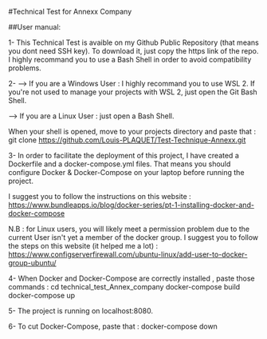 #Technical Test for Annexx Company

##User manual:

1- This Technical Test is avaible on my Github Public Repository (that means you dont need SSH key). To download it, just copy the https link of the repo.
I highly recommand you to use  a Bash Shell in order to avoid compatibility problems.


2- 
--> If you are a Windows User : I highly recommand you to use WSL 2. If you're not used to manage your projects with WSL 2, just open the Git Bash Shell.

--> If you are a Linux User : just open a Bash Shell.

When your shell is opened, move to your projects directory and paste that :
git clone https://github.com/Louis-PLAQUET/Test-Technique-Annexx.git


3- In order to facilitate the deployment of this project, I have created a Dockerfile and a docker-compose.yml files.
That means you should configure Docker & Docker-Compose on your laptop before running the project.

I suggest you to follow the instructions on this website : https://www.bundleapps.io/blog/docker-series/pt-1-installing-docker-and-docker-compose

N.B : for Linux users, you will likely meet a permission problem due to the current User isn't yet a member of the docker group. I suggest you to follow the steps on this website (it helped me a lot) : https://www.configserverfirewall.com/ubuntu-linux/add-user-to-docker-group-ubuntu/



4- When Docker and Docker-Compose are correctly installed , paste those commands : 
cd technical_test_Annex_company
docker-compose build
docker-compose up


5- The project is running on localhost:8080.


6- To cut Docker-Compose, paste that :
docker-compose down